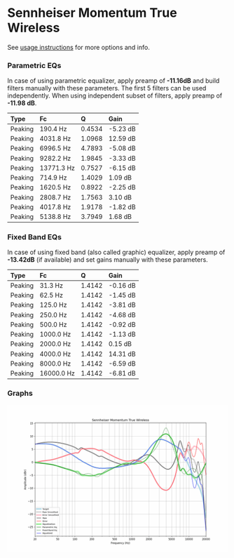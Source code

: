 # Sennheiser Momentum True Wireless
See [usage instructions](https://github.com/jaakkopasanen/AutoEq#usage) for more options and info.

### Parametric EQs
In case of using parametric equalizer, apply preamp of **-11.16dB** and build filters manually
with these parameters. The first 5 filters can be used independently.
When using independent subset of filters, apply preamp of **-11.98 dB**.

| Type    | Fc         |      Q | Gain     |
|:--------|:-----------|:-------|:---------|
| Peaking | 190.4 Hz   | 0.4534 | -5.23 dB |
| Peaking | 4031.8 Hz  | 1.0968 | 12.59 dB |
| Peaking | 6996.5 Hz  | 4.7893 | -5.08 dB |
| Peaking | 9282.2 Hz  | 1.9845 | -3.33 dB |
| Peaking | 13771.3 Hz | 0.7527 | -6.15 dB |
| Peaking | 714.9 Hz   | 1.4029 | 1.09 dB  |
| Peaking | 1620.5 Hz  | 0.8922 | -2.25 dB |
| Peaking | 2808.7 Hz  | 1.7563 | 3.10 dB  |
| Peaking | 4017.8 Hz  | 1.9178 | -1.82 dB |
| Peaking | 5138.8 Hz  | 3.7949 | 1.68 dB  |

### Fixed Band EQs
In case of using fixed band (also called graphic) equalizer, apply preamp of **-13.42dB**
(if available) and set gains manually with these parameters.

| Type    | Fc         |      Q | Gain     |
|:--------|:-----------|:-------|:---------|
| Peaking | 31.3 Hz    | 1.4142 | -0.16 dB |
| Peaking | 62.5 Hz    | 1.4142 | -1.45 dB |
| Peaking | 125.0 Hz   | 1.4142 | -3.81 dB |
| Peaking | 250.0 Hz   | 1.4142 | -4.68 dB |
| Peaking | 500.0 Hz   | 1.4142 | -0.92 dB |
| Peaking | 1000.0 Hz  | 1.4142 | -1.13 dB |
| Peaking | 2000.0 Hz  | 1.4142 | 0.15 dB  |
| Peaking | 4000.0 Hz  | 1.4142 | 14.31 dB |
| Peaking | 8000.0 Hz  | 1.4142 | -6.59 dB |
| Peaking | 16000.0 Hz | 1.4142 | -6.81 dB |

### Graphs
![](./Sennheiser%20Momentum%20True%20Wireless.png)